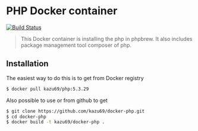 PHP Docker container
====================

[![Build Status](https://travis-ci.org/kazu69/docker-php.svg?branch=5.3.29)](https://travis-ci.org/kazu69/docker-php)

> This Docker container is installing the php in phpbrew.
> It also includes package management tool composer of php.

Installation
-----

The easiest way to do this is to get from Docker registry

```sh
$ docker pull kazu69/php:5.3.29
```

Also possible to use or from github to get

```sh
$ git clone https://github.com/kazu69/docker-php.git
$ cd docker-php
$ docker build -t kazu69/docker-php .
```

